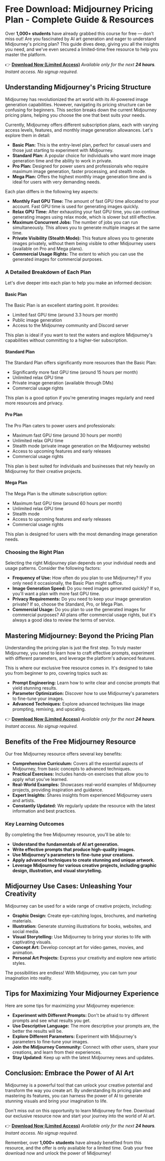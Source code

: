 # Free Download: Midjourney Pricing Plan - Complete Guide & Resources

Over **1,000+ students** have already grabbed this course for free — don’t miss out! Are you fascinated by AI art generation and eager to understand Midjourney's pricing plan? This guide dives deep, giving you all the insights you need, and we've even secured a limited-time free resource to help you master the platform.

👉 **[Download Now (Limited Access)](https://udemywork.com/midjourney-pricing-plan)**
_Available only for the next **24 hours**. Instant access. No signup required._

## Understanding Midjourney's Pricing Structure

Midjourney has revolutionized the art world with its AI-powered image generation capabilities. However, navigating its pricing structure can be confusing for beginners. This section breaks down the current Midjourney pricing plans, helping you choose the one that best suits your needs.

Currently, Midjourney offers different subscription plans, each with varying access levels, features, and monthly image generation allowances. Let's explore them in detail:

*   **Basic Plan:** This is the entry-level plan, perfect for casual users and those just starting to experiment with Midjourney.
*   **Standard Plan:** A popular choice for individuals who want more image generation time and the ability to work in private.
*   **Pro Plan:** Designed for power users and professionals who require maximum image generation, faster processing, and stealth mode.
*   **Mega Plan:** Offers the highest monthly image generation time and is ideal for users with very demanding needs.

Each plan differs in the following key aspects:

*   **Monthly Fast GPU Time:** The amount of fast GPU time allocated to your account. Fast GPU time is used for generating images quickly.
*   **Relax GPU Time:** After exhausting your fast GPU time, you can continue generating images using relax mode, which is slower but still effective.
*   **Maximum Concurrent Jobs:** The number of jobs you can run simultaneously. This allows you to generate multiple images at the same time.
*   **Private Visibility (Stealth Mode):** This feature allows you to generate images privately, without them being visible to other Midjourney users (available on Pro and Mega plans).
*   **Commercial Usage Rights:** The extent to which you can use the generated images for commercial purposes.

### A Detailed Breakdown of Each Plan

Let's dive deeper into each plan to help you make an informed decision:

#### Basic Plan

The Basic Plan is an excellent starting point. It provides:

*   Limited fast GPU time (around 3.3 hours per month)
*   Public image generation
*   Access to the Midjourney community and Discord server

This plan is ideal if you want to test the waters and explore Midjourney's capabilities without committing to a higher-tier subscription.

#### Standard Plan

The Standard Plan offers significantly more resources than the Basic Plan:

*   Significantly more fast GPU time (around 15 hours per month)
*   Unlimited relax GPU time
*   Private image generation (available through DMs)
*   Commercial usage rights

This plan is a good option if you're generating images regularly and need more resources and privacy.

#### Pro Plan

The Pro Plan caters to power users and professionals:

*   Maximum fast GPU time (around 30 hours per month)
*   Unlimited relax GPU time
*   Stealth mode (private image generation on the Midjourney website)
*   Access to upcoming features and early releases
*   Commercial usage rights

This plan is best suited for individuals and businesses that rely heavily on Midjourney for their creative projects.

#### Mega Plan

The Mega Plan is the ultimate subscription option:

*   Maximum fast GPU time (around 60 hours per month)
*   Unlimited relax GPU time
*   Stealth mode
*   Access to upcoming features and early releases
*   Commercial usage rights

This plan is designed for users with the most demanding image generation needs.

### Choosing the Right Plan

Selecting the right Midjourney plan depends on your individual needs and usage patterns. Consider the following factors:

*   **Frequency of Use:** How often do you plan to use Midjourney? If you only need it occasionally, the Basic Plan might suffice.
*   **Image Generation Speed:** Do you need images generated quickly? If so, you'll want a plan with more fast GPU time.
*   **Privacy Requirements:** Do you need to keep your image generation private? If so, choose the Standard, Pro, or Mega Plan.
*   **Commercial Usage:** Do you plan to use the generated images for commercial purposes? All plans offer commercial usage rights, but it's always a good idea to review the terms of service.

## Mastering Midjourney: Beyond the Pricing Plan

Understanding the pricing plan is just the first step. To truly master Midjourney, you need to learn how to craft effective prompts, experiment with different parameters, and leverage the platform's advanced features.

This is where our exclusive free resource comes in. It's designed to take you from beginner to pro, covering topics such as:

*   **Prompt Engineering:** Learn how to write clear and concise prompts that yield stunning results.
*   **Parameter Optimization:** Discover how to use Midjourney's parameters to fine-tune your images.
*   **Advanced Techniques:** Explore advanced techniques like image prompting, remixing, and upscaling.

👉 **[Download Now (Limited Access)](https://udemywork.com/midjourney-pricing-plan)**
_Available only for the next **24 hours**. Instant access. No signup required._

## Benefits of the Free Midjourney Resource

Our free Midjourney resource offers several key benefits:

*   **Comprehensive Curriculum:** Covers all the essential aspects of Midjourney, from basic concepts to advanced techniques.
*   **Practical Exercises:** Includes hands-on exercises that allow you to apply what you've learned.
*   **Real-World Examples:** Showcases real-world examples of Midjourney projects, providing inspiration and guidance.
*   **Expert Insights:** Shares insights from experienced Midjourney users and artists.
*   **Constantly Updated:** We regularly update the resource with the latest information and best practices.

### Key Learning Outcomes

By completing the free Midjourney resource, you'll be able to:

*   **Understand the fundamentals of AI art generation.**
*   **Write effective prompts that produce high-quality images.**
*   **Use Midjourney's parameters to fine-tune your creations.**
*   **Apply advanced techniques to create stunning and unique artwork.**
*   **Leverage Midjourney for various creative projects, including graphic design, illustration, and visual storytelling.**

## Midjourney Use Cases: Unleashing Your Creativity

Midjourney can be used for a wide range of creative projects, including:

*   **Graphic Design:** Create eye-catching logos, brochures, and marketing materials.
*   **Illustration:** Generate stunning illustrations for books, websites, and social media.
*   **Visual Storytelling:** Use Midjourney to bring your stories to life with captivating visuals.
*   **Concept Art:** Develop concept art for video games, movies, and animation.
*   **Personal Art Projects:** Express your creativity and explore new artistic styles.

The possibilities are endless! With Midjourney, you can turn your imagination into reality.

## Tips for Maximizing Your Midjourney Experience

Here are some tips for maximizing your Midjourney experience:

*   **Experiment with Different Prompts:** Don't be afraid to try different prompts and see what results you get.
*   **Use Descriptive Language:** The more descriptive your prompts are, the better the results will be.
*   **Explore Different Parameters:** Experiment with Midjourney's parameters to fine-tune your images.
*   **Join the Midjourney Community:** Connect with other users, share your creations, and learn from their experiences.
*   **Stay Updated:** Keep up with the latest Midjourney news and updates.

## Conclusion: Embrace the Power of AI Art

Midjourney is a powerful tool that can unlock your creative potential and transform the way you create art. By understanding its pricing plan and mastering its features, you can harness the power of AI to generate stunning visuals and bring your imagination to life.

Don't miss out on this opportunity to learn Midjourney for free. Download our exclusive resource now and start your journey into the world of AI art.

👉 **[Download Now (Limited Access)](https://udemywork.com/midjourney-pricing-plan)**
_Available only for the next **24 hours**. Instant access. No signup required._

Remember, over **1,000+ students** have already benefited from this resource, and the offer is only available for a limited time. Grab your free download now and unlock the power of Midjourney!
